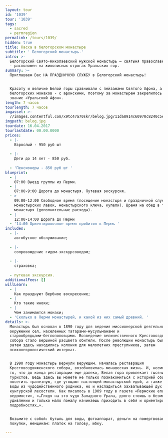 ```yaml
---
layout: tour
id: '1039'
tour: '1039'
tags:
  - sacred
  - permregion
permalink: /tours/1039/
hidden: true
title: Пасха в белогорском монастыре
subtitle: ' Белогорский монастырь.'
intro: >-
  Белогорский Cвято-Николаевский мужской монастырь – святыня православного Урала
  - расположен на живописных отрогах Уральских гор. 
summary: >-
  Приглашаем Вас НА ПРАЗДНИЧНУЮ СЛУЖБУ в Белогорский монастырь! 


  Красоту и величие Белой горы сравнивали с пейзажами Святого Афона, а
  белогорских монахов - с афонскими, поэтому за монастырем закрепилось почетное
  звание «Уральский Афон».
length: 7 часов
tourlength: 7 часов
imgasset: >-
  //images.contentful.com/x9tc47a70skr/belog.jpg/11da8914c60970c8240c5ea699f8ce92/belog.jpg
imgpath: belog.jpg
tourdate: 16.04.2017
tourlastdate: 00.00.0000
prices:
  - |-
    Взрослый - 950 руб шт 
     
  - |-
    Дети до 14 лет - 850 руб. 
     
  - 'Пенсионеры - 850 руб шт '
blueprint:
  - |
    07:00 Выезд группы из Перми. 
  - |
    07:00-9:00 Дорога до монастыря. Путевая экскурсия. 
  - >
    09:00-12:00 Свободное время (посещение монастыря и праздничной службы,
    монастырских лавок, монастырского ключа, купели). Время на обед в трапезной
    монастыря (дополнительные расходы). 
  - |
    12:00-14:00 Дорога до Перми 
  - '14:00 Ориентировочное время прибития в Пермь '
includes:
  - |-
    автобусное обслуживание;
     
  - |-
    сопровождение гидом-экскурсоводом;
     
  - |-
    страховка;
     
  - путевая экскурсия.
additionalFees: []
willLearn:
  - |
    Как празднуют Вербное воскресение; 
  - |
    Кто такие иноки; 
  - |
    Чем занимаются монахи; 
  - 'Сколько в Перми монастырей, и какой из них самый древний. '
details: >-
  Монастырь был основан в 1890 году для ведения миссионерской деятельности в
  окружении сел, населенных татарами-мусульманами и
  старообрядцами–беглопоповцами. Возведение величественного Крестовоздвиженского
  собора стало вершиной расцвета обители. После революции монастырь был закрыт,
  затем здесь находились колония для малолетних преступников, затем
  психоневрологический интернат.


  В 1990 году монастырь вернули верующим. Началась реставрация
  Крестовоздвиженского собора, возобновилась монашеская жизнь. И, несмотря на
  то, что до конца реставрации еще далеко, Белая гора привлекает тысячи
  туристов. Ведь здесь вы можете не только познакомиться с историей обители,
  посетить трапезную, где угощают настоящей монастырской едой, а также испить
  воды из чудодейственного родника, но и насладиться захватывающей дух панорамой
  кунгурской лесостепи. Как писалось в 1909 году в газете «Пермские епархиальные
  ведомости», «…Глядя на это чудо Западного Урала, долго стоишь в безмолвном
  удивлении и только мало помалу начинаешь приходить в себя и ориентироваться в
  подробностях…».


  Возьмите с собой: бутыль для воды, фотоаппарат, деньги на пожертвование и
  покупки, женщинам: платок на голову, юбку.

---
```

